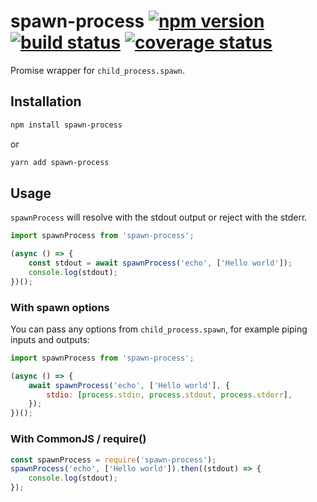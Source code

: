 # spawn-process [![npm version][npm-badge]][npm-url] [![build status][circle-badge]][circle-url] [![coverage status][coverage-badge]][coverage-url]

Promise wrapper for `child_process.spawn`.

## Installation

```bash
npm install spawn-process
```
or
```bash
yarn add spawn-process
```

## Usage

`spawnProcess` will resolve with the stdout output or reject with the stderr.

```js
import spawnProcess from 'spawn-process';

(async () => {
    const stdout = await spawnProcess('echo', ['Hello world']);
    console.log(stdout);
})();
```

### With spawn options

You can pass any options from `child_process.spawn`, for example piping inputs and outputs:

```js
import spawnProcess from 'spawn-process';

(async () => {
    await spawnProcess('echo', ['Hello world'], {
        stdio: [process.stdin, process.stdout, process.stderr],
    });
})();
```

### With CommonJS / require()

```js
const spawnProcess = require('spawn-process');
spawnProcess('echo', ['Hello world']).then((stdout) => {
    console.log(stdout);
});
```

[npm-badge]: https://badge.fury.io/js/spawn-process.svg
[npm-url]: https://www.npmjs.com/package/spawn-process

[circle-badge]: https://circleci.com/gh/peterjwest/spawn-process.svg?style=shield
[circle-url]: https://circleci.com/gh/peterjwest/spawn-process

[coverage-badge]: https://coveralls.io/repos/peterjwest/spawn-process/badge.svg?branch=master&service=github
[coverage-url]: https://coveralls.io/github/peterjwest/spawn-process?branch=master
